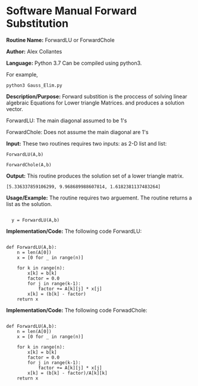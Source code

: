 
# Software Manual Forward Substitution 
**Routine Name:** ForwardLU or ForwardChole
 
**Author:** Alex Collantes
 
**Language:** Python 3.7 Can be compiled using python3.

For example,

`python3 Gauss_Elim.py`

**Description/Purpose:** Forward substition is the proccess of solving linear algebraic Equations for Lower triangle Matrices. and produces a solution vector.

ForwardLU: The main diagonal assumed to be 1's

ForwardChole: Does not assume the main diagonal are 1's

**Input:** These two routines requires two inputs: as 2-D list and list: 

`ForwardLU(A,b)`

`ForwardChole(A,b)`

**Output:** This routine produces the solution set of a lower triangle matrix.
 ```
[5.336337859106299, 9.968689988607814, 1.6182381137483264]
 ```

**Usage/Example:** The routine requires two arguement. The routine returns a list as the solution.

```python3 Taken from LU solver
  
  y = ForwardLU(A,b)

```

**Implementation/Code:** The following code ForwardLU:

```python3 

def ForwardLU(A,b):
    n = len(A[0])
    x = [0 for _ in range(n)]

    for k in range(n):
        x[k] = b[k]
        factor = 0.0
        for j in range(k-1):
            factor += A[k][j] * x[j]
        x[k] = (b[k] - factor)
    return x

```
**Implementation/Code:** The following code ForwadChole:

```python3 

def ForwardLU(A,b):
    n = len(A[0])
    x = [0 for _ in range(n)]

    for k in range(n):
        x[k] = b[k]
        factor = 0.0
        for j in range(k-1):
            factor += A[k][j] * x[j]
        x[k] = (b[k] - factor)/A[k][k]
    return x

```

